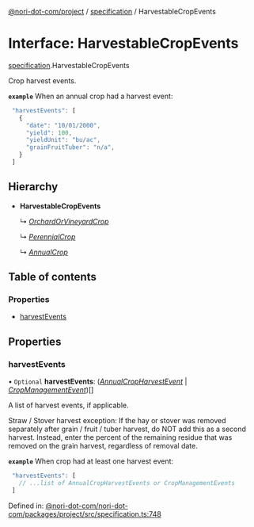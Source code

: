 [@nori-dot-com/project](../README.md) / [specification](../modules/specification.md) / HarvestableCropEvents

# Interface: HarvestableCropEvents

[specification](../modules/specification.md).HarvestableCropEvents

Crop harvest events.

**`example`** <caption>When an annual crop had a harvest event:</caption>

```js
 "harvestEvents": [
   {
     "date": "10/01/2000",
     "yield": 100,
     "yieldUnit": "bu/ac",
     "grainFruitTuber": "n/a",
   }
 ]
```

## Hierarchy

* **HarvestableCropEvents**

  ↳ [*OrchardOrVineyardCrop*](specification.orchardorvineyardcrop.md)

  ↳ [*PerennialCrop*](specification.perennialcrop.md)

  ↳ [*AnnualCrop*](specification.annualcrop.md)

## Table of contents

### Properties

- [harvestEvents](specification.harvestablecropevents.md#harvestevents)

## Properties

### harvestEvents

• `Optional` **harvestEvents**: ([*AnnualCropHarvestEvent*](specification.annualcropharvestevent.md) \| [*CropManagementEvent*](specification.cropmanagementevent.md))[]

A list of harvest events, if applicable.

Straw / Stover harvest exception: If the hay or stover was removed
separately after grain / fruit / tuber harvest, do NOT add this as
a second harvest. Instead, enter the percent of the remaining residue
that was removed on the grain harvest, regardless of removal date.

**`example`** <caption>When crop had at least one harvest event:</caption>

```js
 "harvestEvents": [
   // ...list of AnnualCropHarvestEvents or CropManagementEvents
 ]
```

Defined in: [@nori-dot-com/nori-dot-com/packages/project/src/specification.ts:748](https://github.com/nori-dot-eco/nori-dot-com/blob/88bf3ab/packages/project/src/specification.ts#L748)
